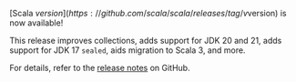 [Scala $version](https://github.com/scala/scala/releases/tag/v$version) is now available!

This release
improves collections,
adds support for JDK 20 and 21,
adds support for JDK 17 `sealed`,
aids migration to Scala 3,
and more.

For details, refer to the [release notes](https://github.com/scala/scala/releases/tag/v$version) on GitHub.
